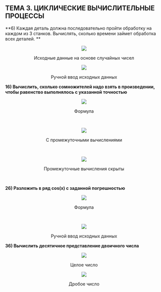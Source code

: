 ## ТЕМА 3. ЦИКЛИЧЕСКИЕ ВЫЧИСЛИТЕЛЬНЫЕ ПРОЦЕССЫ


**6)	Каждая деталь должна последовательно пройти обработку на каждом из 3 станков.
Вычислять, сколько времени займет обработка всех деталей.
**

<figure>
   <p align="center">
      <img src="https://github.com/dr-number/prog_lan_larionov_lab_3_cyclic_processes/blob/master/screens/6-1.jpg">
      <p align="center">Исходные данные на основе случайных чисел</p>
   </p>
</figure>

<figure>
   <p align="center">
      <img src="https://github.com/dr-number/prog_lan_larionov_lab_3_cyclic_processes/blob/master/screens/6-2.jpg">
      <p align="center">Ручной ввод исходных данных</p>
   </p>
</figure>

**16) Вычислить, сколько сомножителей надо взять в произведении, чтобы равенство выполнялось с указанной точностью**

<p align="center">
   <img src="https://github.com/dr-number/prog_lan_larionov_lab_3_cyclic_processes/blob/master/screens/16-formule.jpg">
   <p align="center">Формула</p>
</p>
</br>

<p align="center">
   <img src="https://github.com/dr-number/prog_lan_larionov_lab_3_cyclic_processes/blob/master/screens/16-1.jpg">
   <p align="center">С промежуточными вычислениями</p>
</p>
</br>

<p align="center">
   <img src="https://github.com/dr-number/prog_lan_larionov_lab_3_cyclic_processes/blob/master/screens/16-2.jpg">
   <p align="center">Промежуточные вычисления скрыты</p>
</p>
</br>

**26) Разложить в ряд cos(x) с заданной погрешностью**

<p align="center">
   <img src="https://github.com/dr-number/prog_lan_larionov_lab_3_cyclic_processes/blob/master/screens/26-formule.jpg">
   <p align="center">Формула</p>
</p>
</br>

<figure>
   <p align="center">
      <img src="https://github.com/dr-number/prog_lan_larionov_lab_3_cyclic_processes/blob/master/screens/26-1.jpg">
      <p align="center">Ручной ввод исходных данных</p>
   </p>
</figure>

**36) Вычислить десятичное представление двоичного числа**

<figure>
   <p align="center">
      <img src="https://github.com/dr-number/prog_lan_larionov_lab_3_cyclic_processes/blob/master/screens/36-1.jpg">
      <p align="center">Целое число</p>
   </p>
</figure>

<figure>
   <p align="center">
      <img src="https://github.com/dr-number/prog_lan_larionov_lab_3_cyclic_processes/blob/master/screens/36-2.jpg">
      <p align="center">Дробое число</p>
   </p>
</figure>
